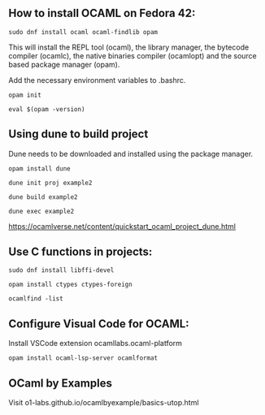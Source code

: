 How to install OCAML on Fedora 42:
----------------------------------

    sudo dnf install ocaml ocaml-findlib opam

This will install the REPL tool (ocaml), the library manager, the bytecode compiler (ocamlc), the native binaries compiler (ocamlopt) and the source based package manager (opam).

Add the necessary environment variables to .bashrc.

    opam init

    eval $(opam -version)

Using dune to build project
---------------------------

Dune needs to be downloaded and installed using the package manager.

    opam install dune

    dune init proj example2

    dune build example2

    dune exec example2

https://ocamlverse.net/content/quickstart_ocaml_project_dune.html

Use C functions in projects:
----------------------------

    sudo dnf install libffi-devel

    opam install ctypes ctypes-foreign

    ocamlfind -list

Configure Visual Code for OCAML:
--------------------------------

Install VSCode extension ocamllabs.ocaml-platform

    opam install ocaml-lsp-server ocamlformat

OCaml by Examples
-----------------

Visit o1-labs.github.io/ocamlbyexample/basics-utop.html
